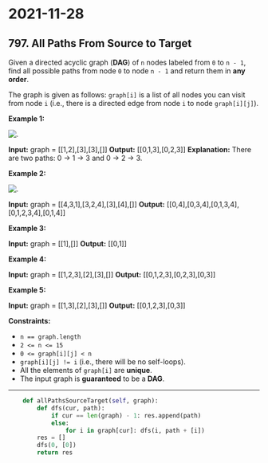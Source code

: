# 2021-11-28

## 797. All Paths From Source to Target

Given a directed acyclic graph (**DAG**) of `n` nodes labeled from `0` to `n - 1`, find all possible paths from node `0` to node `n - 1` and return them in **any order**.

The graph is given as follows: `graph[i]` is a list of all nodes you can visit from node `i` (i.e., there is a directed edge from node `i` to node `graph[i][j]`).

**Example 1:**

![.](https://assets.leetcode.com/uploads/2020/09/28/all_1.jpg)

**Input:** graph = \[\[1,2\],\[3\],\[3\],\[\]\]
**Output:** \[\[0,1,3\],\[0,2,3\]\]
**Explanation:** There are two paths: 0 -> 1 -> 3 and 0 -> 2 -> 3.

**Example 2:**

![.](https://assets.leetcode.com/uploads/2020/09/28/all_2.jpg)

**Input:** graph = \[\[4,3,1\],\[3,2,4\],\[3\],\[4\],\[\]\]
**Output:** \[\[0,4\],\[0,3,4\],\[0,1,3,4\],\[0,1,2,3,4\],\[0,1,4\]\]

**Example 3:**

**Input:** graph = \[\[1\],\[\]\]
**Output:** \[\[0,1\]\]

**Example 4:**

**Input:** graph = \[\[1,2,3\],\[2\],\[3\],\[\]\]
**Output:** \[\[0,1,2,3\],\[0,2,3\],\[0,3\]\]

**Example 5:**

**Input:** graph = \[\[1,3\],\[2\],\[3\],\[\]\]
**Output:** \[\[0,1,2,3\],\[0,3\]\]

**Constraints:**

- `n == graph.length`
- `2 <= n <= 15`
- `0 <= graph[i][j] < n`
- `graph[i][j] != i` (i.e., there will be no self-loops).
- All the elements of `graph[i]` are **unique**.
- The input graph is **guaranteed** to be a **DAG**.

---

```py
    def allPathsSourceTarget(self, graph):
        def dfs(cur, path):
            if cur == len(graph) - 1: res.append(path)
            else:
                for i in graph[cur]: dfs(i, path + [i])
        res = []
        dfs(0, [0])
        return res
```
